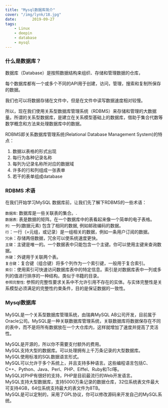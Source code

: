 ```yaml
---
title: "Mysql数据库简介"    
cover: "/img/lynk/18.jpg"
date:       2019-09-27
tags:
	- Linux
	- deepin
	- database
	- mysql
---
```

      
### 什么是数据库？  
数据库（Database）是按照数据结构来组织、存储和管理数据的仓库，  
  
每个数据库都有一个或多个不同的API用于创建，访问，管理，搜索和复制所保存的数据。  
  
我们也可以将数据存储在文件中，但是在文件中读写数据速度相对较慢。  
  
所以，现在我们使用关系型数据库管理系统（RDBMS）来存储和管理的大数据量。所谓的关系型数据库，是建立在关系模型基础上的数据库，借助于集合代数等数学概念和方法来处理数据库中的数据。  
  
RDBMS即关系数据库管理系统(Relational Database Management System)的特点：  
  
1. 数据以表格的形式出现  
2. 每行为各种记录名称  
3. 每列为记录名称所对应的数据域  
4. 许多的行和列组成一张表单  
5. 若干的表单组成database      
    
### RDBMS 术语    
在我们开始学习MySQL 数据库前，让我们先了解下RDBMS的一些术语：    
    
`数据库`: 数据库是一些关联表的集合。.    
`数据表`: 表是数据的矩阵。在一个数据库中的表看起来像一个简单的电子表格。    
`列`: 一列(数据元素) 包含了相同的数据, 例如邮政编码的数据。    
`行`：一行（=元组，或记录）是一组相关的数据，例如一条用户订阅的数据。    
`冗余`：存储两倍数据，冗余可以使系统速度更快。    
`主键`：主键是唯一的。一个数据表中只能包含一个主键。你可以使用主键来查询数据。    
`外键`：外键用于关联两个表。    
`复合键`：复合键（组合键）将多个列作为一个索引键，一般用于复合索引。    
`索引`：使用索引可快速访问数据库表中的特定信息。索引是对数据库表中一列或多列的值进行排序的一种结构。类似于书籍的目录。    
`参照完整性`: 参照的完整性要求关系中不允许引用不存在的实体。与实体完整性是关系模型必须满足的完整性约束条件，目的是保证数据的一致性。      
### Mysql数据库      
MySQL是一个关系型数据库管理系统，由瑞典MySQL AB公司开发，目前属于Oracle公司。MySQL是一种关联数据库管理系统，关联数据库将数据保存在不同的表中，而不是将所有数据放在一个大仓库内，这样就增加了速度并提高了灵活性。      
      
MySQL是开源的，所以你不需要支付额外的费用。      
MySQL支持大型的数据库。可以处理拥有上千万条记录的大型数据库。      
MySQL使用标准的SQL数据语言形式。      
MySQL可以允许于多个系统上，并且支持多种语言。这些编程语言包括C、C++、Python、Java、Perl、PHP、Eiffel、Ruby和Tcl等。      
MySQL对PHP有很好的支持，PHP是目前最流行的Web开发语言。      
MySQL支持大型数据库，支持5000万条记录的数据仓库，32位系统表文件最大可支持4GB，64位系统支持最大的表文件为8TB。      
MySQL是可以定制的，采用了GPL协议，你可以修改源码来开发自己的MySQL系统。      
